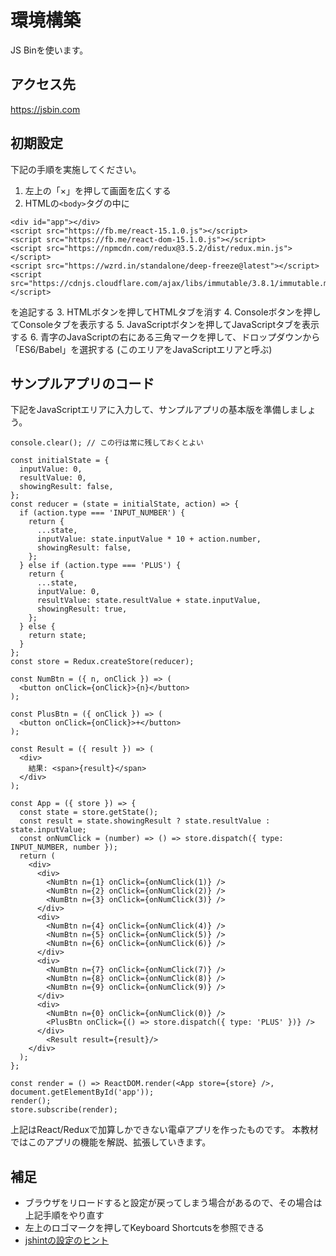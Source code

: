 # 環境構築

JS Binを使います。

## アクセス先

<https://jsbin.com>

## 初期設定

下記の手順を実施してください。

1. 左上の「×」を押して画面を広くする
2. HTMLの`<body>`タグの中に
```
<div id="app"></div>
<script src="https://fb.me/react-15.1.0.js"></script>
<script src="https://fb.me/react-dom-15.1.0.js"></script>
<script src="https://npmcdn.com/redux@3.5.2/dist/redux.min.js"></script>
<script src="https://wzrd.in/standalone/deep-freeze@latest"></script>
<script src="https://cdnjs.cloudflare.com/ajax/libs/immutable/3.8.1/immutable.min.js"></script>
```
を追記する
3. HTMLボタンを押してHTMLタブを消す
4. Consoleボタンを押してConsoleタブを表示する
5. JavaScriptボタンを押してJavaScriptタブを表示する
6. 青字のJavaScriptの右にある三角マークを押して、ドロップダウンから「ES6/Babel」を選択する (このエリアをJavaScriptエリアと呼ぶ)

## サンプルアプリのコード

下記をJavaScriptエリアに入力して、サンプルアプリの基本版を準備しましょう。

```
console.clear(); // この行は常に残しておくとよい

const initialState = {
  inputValue: 0,
  resultValue: 0,
  showingResult: false,
};
const reducer = (state = initialState, action) => {
  if (action.type === 'INPUT_NUMBER') {
    return {
      ...state,
      inputValue: state.inputValue * 10 + action.number,
      showingResult: false,
    };
  } else if (action.type === 'PLUS') {
    return {
      ...state,
      inputValue: 0,
      resultValue: state.resultValue + state.inputValue,
      showingResult: true,
    };
  } else {
    return state;
  }
};
const store = Redux.createStore(reducer);

const NumBtn = ({ n, onClick }) => (
  <button onClick={onClick}>{n}</button>
);

const PlusBtn = ({ onClick }) => (
  <button onClick={onClick}>+</button>
);

const Result = ({ result }) => (
  <div>
    結果: <span>{result}</span>
  </div>
);

const App = ({ store }) => {
  const state = store.getState();
  const result = state.showingResult ? state.resultValue : state.inputValue;
  const onNumClick = (number) => () => store.dispatch({ type: INPUT_NUMBER, number });
  return (
    <div>
      <div>
        <NumBtn n={1} onClick={onNumClick(1)} />
        <NumBtn n={2} onClick={onNumClick(2)} />
        <NumBtn n={3} onClick={onNumClick(3)} />
      </div>
      <div>
        <NumBtn n={4} onClick={onNumClick(4)} />
        <NumBtn n={5} onClick={onNumClick(5)} />
        <NumBtn n={6} onClick={onNumClick(6)} />
      </div>
      <div>
        <NumBtn n={7} onClick={onNumClick(7)} />
        <NumBtn n={8} onClick={onNumClick(8)} />
        <NumBtn n={9} onClick={onNumClick(9)} />
      </div>
      <div>
        <NumBtn n={0} onClick={onNumClick(0)} />
        <PlusBtn onClick={() => store.dispatch({ type: 'PLUS' })} />
      </div>
        <Result result={result}/>
    </div>
  );
};

const render = () => ReactDOM.render(<App store={store} />, document.getElementById('app'));
render();
store.subscribe(render);
```

上記はReact/Reduxで加算しかできない電卓アプリを作ったものです。
本教材ではこのアプリの機能を解説、拡張していきます。

## 補足

- ブラウザをリロードすると設定が戻ってしまう場合があるので、その場合は上記手順をやり直す
- 左上のロゴマークを押してKeyboard Shortcutsを参照できる
- [jshintの設定のヒント](https://github.com/jsbin/jsbin/issues/2792#issuecomment-235769959)
